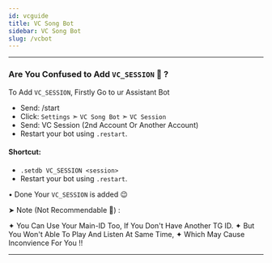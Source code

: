 ```yaml
---
id: vcguide
title: VC Song Bot
sidebar: VC Song Bot
slug: /vcbot
---
```


---

### Are You Confused to Add `VC_SESSION` 🧐 ?

To Add `VC_SESSION`, Firstly Go to ur Assistant Bot

- Send: /start 
- Click: `Settings` ➣ `VC Song Bot` ➣ `VC Session`
- Send: VC Session (2nd Account Or Another Account)
- Restart your bot using `.restart`.

#### Shortcut:

-  `.setdb VC_SESSION <session>`
- Restart your bot using `.restart`.

• Done Your `VC_SESSION` is added 😉

➤ Note (Not Recommendable 🤧) :

✦ You Can Use Your Main-ID Too, If You Don't Have Another TG ID.
✦ But You Won't Able To Play And Listen At Same Time,
✦ Which May Cause Inconvience For You !!

---
